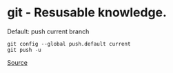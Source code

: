 # git - Resusable knowledge.

Default: push current branch
```
git config --global push.default current
git push -u
```
[Source](https://stackoverflow.com/a/948397/2790481)
